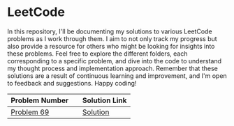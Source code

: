 # LeetCode

In this repository, I'll be documenting my solutions to various LeetCode problems as I work through them. I aim to not only track my progress but also provide a resource for others who might be looking for insights into these problems. Feel free to explore the different folders, each corresponding to a specific problem, and dive into the code to understand my thought process and implementation approach. Remember that these solutions are a result of continuous learning and improvement, and I'm open to feedback and suggestions. Happy coding!

| Problem Number | | Solution Link |
|-------------|--------|------|
| [Problem 69]()    | | [Solution]() |



